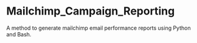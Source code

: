 # Mailchimp_Campaign_Reporting
A method to generate mailchimp email performance reports using Python and Bash.
